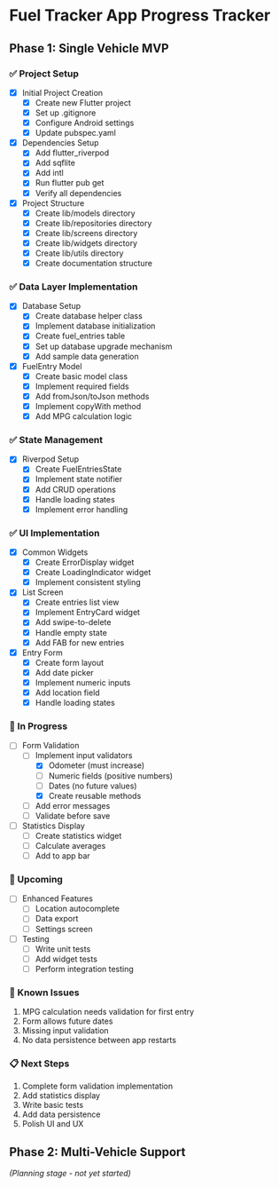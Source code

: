 # Fuel Tracker App Progress Tracker

## Phase 1: Single Vehicle MVP

### ✅ Project Setup
- [x] Initial Project Creation
  - [x] Create new Flutter project
  - [x] Set up .gitignore
  - [x] Configure Android settings
  - [x] Update pubspec.yaml

- [x] Dependencies Setup
  - [x] Add flutter_riverpod
  - [x] Add sqflite
  - [x] Add intl
  - [x] Run flutter pub get
  - [x] Verify all dependencies

- [x] Project Structure
  - [x] Create lib/models directory
  - [x] Create lib/repositories directory
  - [x] Create lib/screens directory
  - [x] Create lib/widgets directory
  - [x] Create lib/utils directory
  - [x] Create documentation structure

### ✅ Data Layer Implementation
- [x] Database Setup
  - [x] Create database helper class
  - [x] Implement database initialization
  - [x] Create fuel_entries table
  - [x] Set up database upgrade mechanism
  - [x] Add sample data generation

- [x] FuelEntry Model
  - [x] Create basic model class
  - [x] Implement required fields
  - [x] Add fromJson/toJson methods
  - [x] Implement copyWith method
  - [x] Add MPG calculation logic

### ✅ State Management
- [x] Riverpod Setup
  - [x] Create FuelEntriesState
  - [x] Implement state notifier
  - [x] Add CRUD operations
  - [x] Handle loading states
  - [x] Implement error handling

### ✅ UI Implementation
- [x] Common Widgets
  - [x] Create ErrorDisplay widget
  - [x] Create LoadingIndicator widget
  - [x] Implement consistent styling

- [x] List Screen
  - [x] Create entries list view
  - [x] Implement EntryCard widget
  - [x] Add swipe-to-delete
  - [x] Handle empty state
  - [x] Add FAB for new entries

- [x] Entry Form
  - [x] Create form layout
  - [x] Add date picker
  - [x] Implement numeric inputs
  - [x] Add location field
  - [x] Handle loading states

### 🚧 In Progress
- [ ] Form Validation
  - [ ] Implement input validators
    - [x] Odometer (must increase)
    - [ ] Numeric fields (positive numbers)
    - [ ] Dates (no future values)
    - [x] Create reusable methods
  - [ ] Add error messages
  - [ ] Validate before save

- [ ] Statistics Display
  - [ ] Create statistics widget
  - [ ] Calculate averages
  - [ ] Add to app bar

### 📅 Upcoming
- [ ] Enhanced Features
  - [ ] Location autocomplete
  - [ ] Data export
  - [ ] Settings screen

- [ ] Testing
  - [ ] Write unit tests
  - [ ] Add widget tests
  - [ ] Perform integration testing

### 🐛 Known Issues
1. MPG calculation needs validation for first entry
2. Form allows future dates
3. Missing input validation
4. No data persistence between app restarts

### 📋 Next Steps
1. Complete form validation implementation
2. Add statistics display
3. Write basic tests
4. Add data persistence
5. Polish UI and UX

## Phase 2: Multi-Vehicle Support
*(Planning stage - not yet started)*